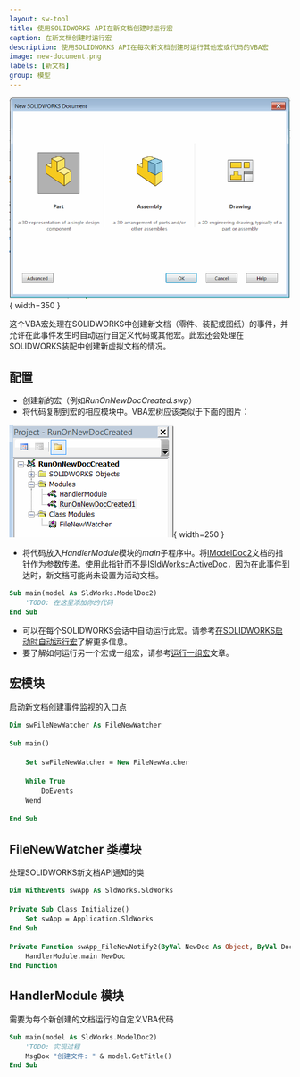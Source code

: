 ```yaml
---
layout: sw-tool
title: 使用SOLIDWORKS API在新文档创建时运行宏
caption: 在新文档创建时运行宏
description: 使用SOLIDWORKS API在每次新文档创建时运行其他宏或代码的VBA宏
image: new-document.png
labels: [新文档]
group: 模型
---
```

![在SOLIDWORKS中创建新文档](new-document.png){ width=350 }

这个VBA宏处理在SOLIDWORKS中创建新文档（零件、装配或图纸）的事件，并允许在此事件发生时自动运行自定义代码或其他宏。此宏还会处理在SOLIDWORKS装配中创建新虚拟文档的情况。

## 配置

* 创建新的宏（例如*RunOnNewDocCreated.swp*）
* 将代码复制到宏的相应模块中。VBA宏树应该类似于下面的图片：

![宏文件树](macro-tree.png){ width=250 }

* 将代码放入*HandlerModule*模块的*main*子程序中。将[IModelDoc2](https://help.solidworks.com/2012/english/api/sldworksapi/SolidWorks.Interop.sldworks~SolidWorks.Interop.sldworks.IModelDoc2.html)文档的指针作为参数传递。使用此指针而不是[ISldWorks::ActiveDoc](https://help.solidworks.com/2012/english/api/sldworksapi/solidworks.interop.sldworks~solidworks.interop.sldworks.isldworks~activedoc.html)，因为在此事件到达时，新文档可能尚未设置为活动文档。

~~~ vb
Sub main(model As SldWorks.ModelDoc2)
    'TODO: 在这里添加你的代码
End Sub
~~~

* 可以在每个SOLIDWORKS会话中自动运行此宏。请参考[在SOLIDWORKS启动时自动运行宏](/docs/codestack/solidworks-api/getting-started/macros/run-macro-on-solidworks-start/)了解更多信息。
* 要了解如何运行另一个宏或一组宏，请参考[运行一组宏](/docs/codestack/solidworks-api/application/frame/run-macros-group/)文章。

## 宏模块

启动新文档创建事件监视的入口点

~~~ vb
Dim swFileNewWatcher As FileNewWatcher

Sub main()
    
    Set swFileNewWatcher = New FileNewWatcher
    
    While True
        DoEvents
    Wend
    
End Sub
~~~



## FileNewWatcher 类模块

处理SOLIDWORKS新文档API通知的类

~~~ vb
Dim WithEvents swApp As SldWorks.SldWorks

Private Sub Class_Initialize()
    Set swApp = Application.SldWorks
End Sub

Private Function swApp_FileNewNotify2(ByVal NewDoc As Object, ByVal DocType As Long, ByVal TemplateName As String) As Long
    HandlerModule.main NewDoc
End Function
~~~



## HandlerModule 模块

需要为每个新创建的文档运行的自定义VBA代码

~~~ vb
Sub main(model As SldWorks.ModelDoc2)
    'TODO: 实现过程
    MsgBox "创建文件: " & model.GetTitle()
End Sub
~~~